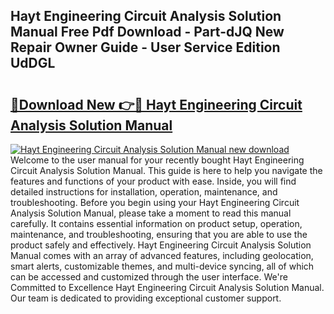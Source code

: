 ## Hayt Engineering Circuit Analysis Solution Manual Free Pdf Download - Part-dJQ New Repair Owner Guide - User Service Edition UdDGL

# <h2><a href="http://bc81613.oget.top/?id=Hayt+Engineering+Circuit+Analysis+Solution+Manual">🔗Download New 👉🔴 Hayt Engineering Circuit Analysis Solution Manual</a></h2>

[![Hayt Engineering Circuit Analysis Solution Manual new download](https://i.imgur.com/5g1atiW.png)](http://bc81613.oget.top/?id=Hayt+Engineering+Circuit+Analysis+Solution+Manual)
Welcome to the user manual for your recently bought Hayt Engineering Circuit Analysis Solution Manual. This guide is here to help you navigate the features and functions of your product with ease. Inside, you will find detailed instructions for installation, operation, maintenance, and troubleshooting. Before you begin using your Hayt Engineering Circuit Analysis Solution Manual, please take a moment to read this manual carefully. It contains essential information on product setup, operation, maintenance, and troubleshooting, ensuring that you are able to use the product safely and effectively. Hayt Engineering Circuit Analysis Solution Manual comes with an array of advanced features, including geolocation, smart alerts, customizable themes, and multi-device syncing, all of which can be accessed and customized through the user interface. We're Committed to Excellence Hayt Engineering Circuit Analysis Solution Manual. Our team is dedicated to providing exceptional customer support.
